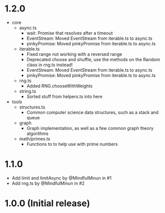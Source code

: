 # 1.2.0

- core
    - async.ts
        - wait: Promise that resolves after a timeout
        - EventStream: Moved EventStream from iterable.ts to async.ts
        - pinkyPromise: Moved pinkyPromise from iterable.ts to async.ts
    - iterable.ts
        - Fixed range not working with a reversed range
        - Deprecated choose and shuffle, use the methods on the Random class in rng.ts instead!
        - EventStream: Moved EventStream from iterable.ts to async.ts
        - pinkyPromise: Moved pinkyPromise from iterable.ts to async.ts
    - rng.ts
        - Added RNG.chooseWithWeights
    - string.ts
        - Sorted stuff from helpers.ts into here
- tools
    - structures.ts
        - Common computer science data structures, such as a stack and queue
    - graph
        - Graph implementation, as well as a few common graph theory algorithms
    - math/primes.ts
        - Functions to to help use with prime numbers

# 1.1.0

- Add limit and limitAsync by @MindfulMinun in #1
- Add rng.ts by @MindfulMinun in #2

# 1.0.0 (Initial release)
